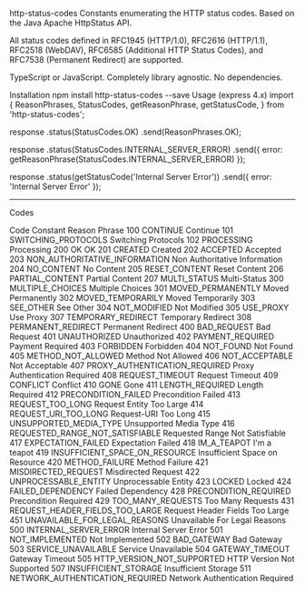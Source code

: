 http-status-codes
Constants enumerating the HTTP status codes. Based on the Java Apache HttpStatus API.

All status codes defined in RFC1945 (HTTP/1.0), RFC2616 (HTTP/1.1), RFC2518 (WebDAV), RFC6585 (Additional HTTP Status Codes), and RFC7538 (Permanent Redirect) are supported.

TypeScript or JavaScript. Completely library agnostic. No dependencies.

Installation
npm install http-status-codes --save
Usage (express 4.x)
import {
ReasonPhrases,
StatusCodes,
getReasonPhrase,
getStatusCode,
} from 'http-status-codes';

response
.status(StatusCodes.OK)
.send(ReasonPhrases.OK);

response
.status(StatusCodes.INTERNAL_SERVER_ERROR)
.send({
error: getReasonPhrase(StatusCodes.INTERNAL_SERVER_ERROR)
});

response
.status(getStatusCode('Internal Server Error'))
.send({
error: 'Internal Server Error'
});

---

Codes

Code Constant Reason Phrase
100 CONTINUE Continue
101 SWITCHING_PROTOCOLS Switching Protocols
102 PROCESSING Processing
200 OK OK
201 CREATED Created
202 ACCEPTED Accepted
203 NON_AUTHORITATIVE_INFORMATION Non Authoritative Information
204 NO_CONTENT No Content
205 RESET_CONTENT Reset Content
206 PARTIAL_CONTENT Partial Content
207 MULTI_STATUS Multi-Status
300 MULTIPLE_CHOICES Multiple Choices
301 MOVED_PERMANENTLY Moved Permanently
302 MOVED_TEMPORARILY Moved Temporarily
303 SEE_OTHER See Other
304 NOT_MODIFIED Not Modified
305 USE_PROXY Use Proxy
307 TEMPORARY_REDIRECT Temporary Redirect
308 PERMANENT_REDIRECT Permanent Redirect
400 BAD_REQUEST Bad Request
401 UNAUTHORIZED Unauthorized
402 PAYMENT_REQUIRED Payment Required
403 FORBIDDEN Forbidden
404 NOT_FOUND Not Found
405 METHOD_NOT_ALLOWED Method Not Allowed
406 NOT_ACCEPTABLE Not Acceptable
407 PROXY_AUTHENTICATION_REQUIRED Proxy Authentication Required
408 REQUEST_TIMEOUT Request Timeout
409 CONFLICT Conflict
410 GONE Gone
411 LENGTH_REQUIRED Length Required
412 PRECONDITION_FAILED Precondition Failed
413 REQUEST_TOO_LONG Request Entity Too Large
414 REQUEST_URI_TOO_LONG Request-URI Too Long
415 UNSUPPORTED_MEDIA_TYPE Unsupported Media Type
416 REQUESTED_RANGE_NOT_SATISFIABLE Requested Range Not Satisfiable
417 EXPECTATION_FAILED Expectation Failed
418 IM_A_TEAPOT I'm a teapot
419 INSUFFICIENT_SPACE_ON_RESOURCE Insufficient Space on Resource
420 METHOD_FAILURE Method Failure
421 MISDIRECTED_REQUEST Misdirected Request
422 UNPROCESSABLE_ENTITY Unprocessable Entity
423 LOCKED Locked
424 FAILED_DEPENDENCY Failed Dependency
428 PRECONDITION_REQUIRED Precondition Required
429 TOO_MANY_REQUESTS Too Many Requests
431 REQUEST_HEADER_FIELDS_TOO_LARGE Request Header Fields Too Large
451 UNAVAILABLE_FOR_LEGAL_REASONS Unavailable For Legal Reasons
500 INTERNAL_SERVER_ERROR Internal Server Error
501 NOT_IMPLEMENTED Not Implemented
502 BAD_GATEWAY Bad Gateway
503 SERVICE_UNAVAILABLE Service Unavailable
504 GATEWAY_TIMEOUT Gateway Timeout
505 HTTP_VERSION_NOT_SUPPORTED HTTP Version Not Supported
507 INSUFFICIENT_STORAGE Insufficient Storage
511 NETWORK_AUTHENTICATION_REQUIRED Network Authentication Required
